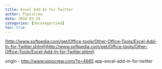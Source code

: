 ```yaml
---
title: Excel Add-In for Twitter
author: PipisCrew
date: 2016-03-29
categories: [Uncategorized]
toc: true
---
```


[http://www.softpedia.com/get/Office-tools/Other-Office-Tools/Excel-Add-In-for-Twitter.shtml](http://www.softpedia.com/get/Office-tools/Other-Office-Tools/Excel-Add-In-for-Twitter.shtml)

origin - http://www.pipiscrew.com/?p=4665 app-excel-add-in-for-twitter